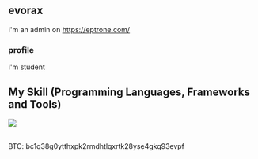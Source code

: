 ## evorax

I'm an admin on https://eptrone.com/

### profile

I'm student

## My Skill (Programming Languages, Frameworks and Tools)

<img src="https://skillicons.dev/icons?i=python,golang,zig,javascript,rust,llvm" /> <br /><br />

BTC: bc1q38g0ytthxpk2rmdhtlqxrtk28yse4gkq93evpf
<!--
**evorax/evorax** is a ✨ _special_ ✨ repository because its `README.md` (this file) appears on your GitHub profile.

Here are some ideas to get you started:

- 🔭 I’m currently working on ...
- 🌱 I’m currently learning ...
- 👯 I’m looking to collaborate on ...
- 🤔 I’m looking for help with ...
- 💬 Ask me about ...
- 📫 How to reach me: ...
- 😄 Pronouns: ...
- ⚡ Fun fact: ...
-->
